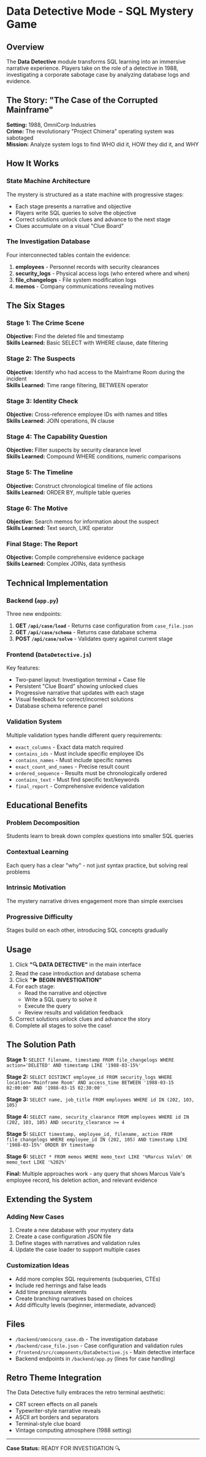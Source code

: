 # Data Detective Mode - SQL Mystery Game

## Overview

The **Data Detective** module transforms SQL learning into an immersive narrative experience. Players take on the role of a detective in 1988, investigating a corporate sabotage case by analyzing database logs and evidence.

## The Story: "The Case of the Corrupted Mainframe"

**Setting:** 1988, OmniCorp Industries  
**Crime:** The revolutionary "Project Chimera" operating system was sabotaged  
**Mission:** Analyze system logs to find WHO did it, HOW they did it, and WHY

## How It Works

### State Machine Architecture

The mystery is structured as a state machine with progressive stages:
- Each stage presents a narrative and objective
- Players write SQL queries to solve the objective
- Correct solutions unlock clues and advance to the next stage
- Clues accumulate on a visual "Clue Board"

### The Investigation Database

Four interconnected tables contain the evidence:

1. **employees** - Personnel records with security clearances
2. **security_logs** - Physical access logs (who entered where and when)
3. **file_changelogs** - File system modification logs
4. **memos** - Company communications revealing motives

## The Six Stages

### Stage 1: The Crime Scene
**Objective:** Find the deleted file and timestamp  
**Skills Learned:** Basic SELECT with WHERE clause, date filtering

### Stage 2: The Suspects
**Objective:** Identify who had access to the Mainframe Room during the incident  
**Skills Learned:** Time range filtering, BETWEEN operator

### Stage 3: Identity Check
**Objective:** Cross-reference employee IDs with names and titles  
**Skills Learned:** JOIN operations, IN clause

### Stage 4: The Capability Question
**Objective:** Filter suspects by security clearance level  
**Skills Learned:** Compound WHERE conditions, numeric comparisons

### Stage 5: The Timeline
**Objective:** Construct chronological timeline of file actions  
**Skills Learned:** ORDER BY, multiple table queries

### Stage 6: The Motive
**Objective:** Search memos for information about the suspect  
**Skills Learned:** Text search, LIKE operator

### Final Stage: The Report
**Objective:** Compile comprehensive evidence package  
**Skills Learned:** Complex JOINs, data synthesis

## Technical Implementation

### Backend (`app.py`)

Three new endpoints:

1. **GET `/api/case/load`** - Returns case configuration from `case_file.json`
2. **GET `/api/case/schema`** - Returns case database schema
3. **POST `/api/case/solve`** - Validates query against current stage

### Frontend (`DataDetective.js`)

Key features:
- Two-panel layout: Investigation terminal + Case file
- Persistent "Clue Board" showing unlocked clues
- Progressive narrative that updates with each stage
- Visual feedback for correct/incorrect solutions
- Database schema reference panel

### Validation System

Multiple validation types handle different query requirements:
- `exact_columns` - Exact data match required
- `contains_ids` - Must include specific employee IDs
- `contains_names` - Must include specific names
- `exact_count_and_names` - Precise result count
- `ordered_sequence` - Results must be chronologically ordered
- `contains_text` - Must find specific text/keywords
- `final_report` - Comprehensive evidence validation

## Educational Benefits

### Problem Decomposition
Students learn to break down complex questions into smaller SQL queries

### Contextual Learning
Each query has a clear "why" - not just syntax practice, but solving real problems

### Intrinsic Motivation
The mystery narrative drives engagement more than simple exercises

### Progressive Difficulty
Stages build on each other, introducing SQL concepts gradually

## Usage

1. Click **"🔍 DATA DETECTIVE"** in the main interface
2. Read the case introduction and database schema
3. Click **"► BEGIN INVESTIGATION"**
4. For each stage:
   - Read the narrative and objective
   - Write a SQL query to solve it
   - Execute the query
   - Review results and validation feedback
5. Correct solutions unlock clues and advance the story
6. Complete all stages to solve the case!

## The Solution Path

**Stage 1:** `SELECT filename, timestamp FROM file_changelogs WHERE action='DELETED' AND timestamp LIKE '1988-03-15%'`

**Stage 2:** `SELECT DISTINCT employee_id FROM security_logs WHERE location='Mainframe Room' AND access_time BETWEEN '1988-03-15 02:00:00' AND '1988-03-15 02:30:00'`

**Stage 3:** `SELECT name, job_title FROM employees WHERE id IN (202, 103, 105)`

**Stage 4:** `SELECT name, security_clearance FROM employees WHERE id IN (202, 103, 105) AND security_clearance >= 4`

**Stage 5:** `SELECT timestamp, employee_id, filename, action FROM file_changelogs WHERE employee_id IN (202, 105) AND timestamp LIKE '1988-03-15%' ORDER BY timestamp`

**Stage 6:** `SELECT * FROM memos WHERE memo_text LIKE '%Marcus Vale%' OR memo_text LIKE '%202%'`

**Final:** Multiple approaches work - any query that shows Marcus Vale's employee record, his deletion action, and relevant evidence

## Extending the System

### Adding New Cases

1. Create a new database with your mystery data
2. Create a case configuration JSON file
3. Define stages with narratives and validation rules
4. Update the case loader to support multiple cases

### Customization Ideas

- Add more complex SQL requirements (subqueries, CTEs)
- Include red herrings and false leads
- Add time pressure elements
- Create branching narratives based on choices
- Add difficulty levels (beginner, intermediate, advanced)

## Files

- `/backend/omnicorp_case.db` - The investigation database
- `/backend/case_file.json` - Case configuration and validation rules
- `/frontend/src/components/DataDetective.js` - Main detective interface
- Backend endpoints in `/backend/app.py` (lines for case handling)

## Retro Theme Integration

The Data Detective fully embraces the retro terminal aesthetic:
- CRT screen effects on all panels
- Typewriter-style narrative reveals
- ASCII art borders and separators
- Terminal-style clue board
- Vintage computing atmosphere (1988 setting)

---

**Case Status:** READY FOR INVESTIGATION 🔍
